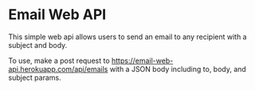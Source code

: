 # Email Web API

This simple web api allows users to send an email to any recipient with a subject and body.

To use, make a post request to https://email-web-api.herokuapp.com/api/emails with a JSON body including to, body, and subject params.
